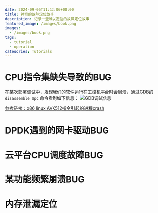 ```yaml
---
date: 2024-09-05T11:13:06+08:00
title: 神奇的故障定位故事
description: 记录一些难以定位的故障定位故事
featured_image: /images/book.png
images:
  - /images/book.png
tags:
  - tutorial
  - operation
categories: Tutorials
---
```

# CPU指令集缺失导致的BUG
在某次部署调试中，发现我们的软件运行在工控机平台时会崩溃，通过GDB的`disassemble $pc` 命令看到如下信息：
![GDB调试信息](1.png)

[参考链接：x86 linux AVX512指令引起的进程crash](https://cloud.tencent.com/developer/article/1356935)
# DPDK遇到的网卡驱动BUG

# 云平台CPU调度故障BUG

# 某功能频繁崩溃BUG

# 内存泄漏定位
